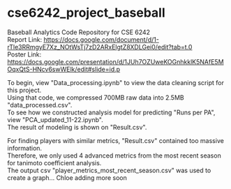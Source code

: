 # cse6242_project_baseball
Baseball Analytics Code Repository for CSE 6242<br>
Report Link: https://docs.google.com/document/d/1-rTle3RRmgyE7Xz_NOtWsTj7zD2ARxElgtZ8XDLGei0/edit?tab=t.0<br>
Poster Link: https://docs.google.com/presentation/d/1JUh7OZUweKOGnhkklK5NAfE5MOqxQtS-HNcv6swWElk/edit#slide=id.p

To begin, view "Data_processing.ipynb" to view the data cleaning script for this project.<br>
Using that code, we compressed 700MB raw data into 2.5MB "data_processed.csv".<br>
To see how we constructed analysis model for predicting "Runs per PA", view "PCA_updated_11-22.ipynb".<br>
The result of modeling is shown on "Result.csv".

For finding players with similar metrics, "Result.csv" contained too massive information.<br>
Therefore, we only used 4 advanced metrics from the most recent season for tanimoto coefficient analysis.<br>
The output csv "player_metrics_most_recent_season.csv" was used to create a graph... Chloe adding more soon
